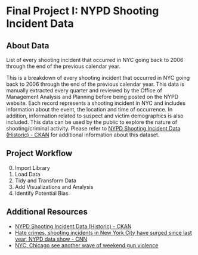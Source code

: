 # Final Project I: NYPD Shooting Incident Data

## About Data

List of every shooting incident that occurred in NYC going back to 2006 through the end of the previous calendar year.

This is a breakdown of every shooting incident that occurred in NYC going back to 2006 through the end of the previous calendar year. This data is manually extracted every quarter and reviewed by the Office of Management Analysis and Planning before being posted on the NYPD website. Each record represents a shooting incident in NYC and includes information about the event, the location and time of occurrence. In addition, information related to suspect and victim demographics is also included. This data can be used by the public to explore the nature of shooting/criminal activity. Please refer to [NYPD Shooting Incident Data (Historic) - CKAN](https://catalog.data.gov/dataset/nypd-shooting-incident-data-historic) for additional information about this dataset.

## Project Workflow

0. Import Library
1. Load Data
2. Tidy and Transform Data
3. Add Visualizations and Analysis
4. Identify Potential Bias

## Additional Resources

* [NYPD Shooting Incident Data (Historic) - CKAN](https://catalog.data.gov/dataset/nypd-shooting-incident-data-historic)
* [Hate crimes, shooting incidents in New York City have surged since last year, NYPD data show - CNN](https://edition.cnn.com/2021/06/04/us/new-york-city-hate-crimes/index.html)
* [NYC, Chicago see another wave of weekend gun violence](https://news.yahoo.com/nyc-chicago-see-another-wave-020519535.html)